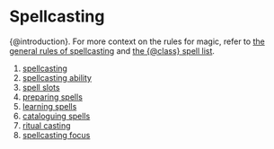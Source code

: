 # Spellcasting
{@introduction}.
For more context on the rules for magic, refer to [the general rules of spellcasting] and [the {@class} spell list].

1. [spellcasting]
1. [spellcasting ability]
1. [spell slots]
1. [preparing spells]
1. [learning spells]
1. [cataloguing spells]
1. [ritual casting]
1. [spellcasting focus]

[cataloguing spells]: ./cataloguing-spells.md
[learning spells]: ./learning-spells.md
[preparing spells]: ./preparing-spells.md
[ritual casting]: ./ritual-casting.md
[spell slots]: ./spell-slots.md
[spellcasting]: ./spellcasting.md
[spellcasting ability]: ./spellcasting-ability.md
[spellcasting focus]: ./spellcasting-focus.md
[the {@class} spell list]: #
[the general rules of spellcasting]: #
